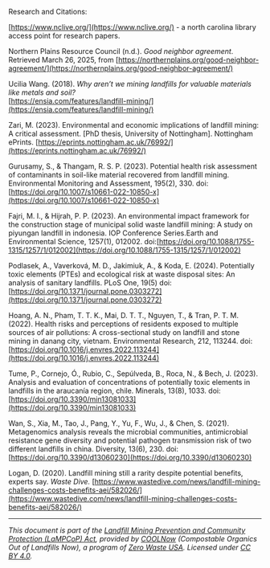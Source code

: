 Research and Citations:

[https://www.nclive.org/](https://www.nclive.org/) \- a north carolina library access point for research papers.

Northern Plains Resource Council (n.d.). *Good neighbor agreement*. Retrieved March 26, 2025, from [https://northernplains.org/good-neighbor-agreement/](https://northernplains.org/good-neighbor-agreement/)

Ucilia Wang. (2018). *Why aren’t we mining landfills for valuable materials like metals and soil?*  
[https://ensia.com/features/landfill-mining/](https://ensia.com/features/landfill-mining/)

Zari, M. (2023). Environmental and economic implications of landfill mining: A critical assessment. \[PhD thesis, University of Nottingham\]. Nottingham ePrints. [https://eprints.nottingham.ac.uk/76992/](https://eprints.nottingham.ac.uk/76992/) 

Gurusamy, S., & Thangam, R. S. P. (2023). Potential health risk assessment of contaminants in soil-like material recovered from landfill mining. Environmental Monitoring and Assessment, 195(2), 330\. doi:[https://doi.org/10.1007/s10661-022-10850-x](https://doi.org/10.1007/s10661-022-10850-x)

Fajri, M. I., & Hijrah, P. P. (2023). An environmental impact framework for the construction stage of municipal solid waste landfill mining: A study on piyungan landfill in indonesia. IOP Conference Series.Earth and Environmental Science, 1257(1), 012002\. doi:[https://doi.org/10.1088/1755-1315/1257/1/012002](https://doi.org/10.1088/1755-1315/1257/1/012002)

Podlasek, A., Vaverková, M. D., Jakimiuk, A., & Koda, E. (2024). Potentially toxic elements (PTEs) and ecological risk at waste disposal sites: An analysis of sanitary landfills. PLoS One, 19(5) doi:[https://doi.org/10.1371/journal.pone.0303272](https://doi.org/10.1371/journal.pone.0303272)

Hoang, A. N., Pham, T. T. K., Mai, D. T. T., Nguyen, T., & Tran, P. T. M. (2022). Health risks and perceptions of residents exposed to multiple sources of air pollutions: A cross-sectional study on landfill and stone mining in danang city, vietnam. Environmental Research, 212, 113244\. doi:[https://doi.org/10.1016/j.envres.2022.113244](https://doi.org/10.1016/j.envres.2022.113244)

Tume, P., Cornejo, Ó., Rubio, C., Sepúlveda, B., Roca, N., & Bech, J. (2023). Analysis and evaluation of concentrations of potentially toxic elements in landfills in the araucanía region, chile. Minerals, 13(8), 1033\. doi:[https://doi.org/10.3390/min13081033](https://doi.org/10.3390/min13081033) 

Wan, S., Xia, M., Tao, J., Pang, Y., Yu, F., Wu, J., & Chen, S. (2021). Metagenomics analysis reveals the microbial communities, antimicrobial resistance gene diversity and potential pathogen transmission risk of two different landfills in china. Diversity, 13(6), 230\. doi:[https://doi.org/10.3390/d13060230](https://doi.org/10.3390/d13060230)

Logan, D. (2020). Landfill mining still a rarity despite potential benefits, experts say. *Waste Dive.* [https://www.wastedive.com/news/landfill-mining-challenges-costs-benefits-aei/582026/](https://www.wastedive.com/news/landfill-mining-challenges-costs-benefits-aei/582026/)


---

*This document is part of the [Landfill Mining Prevention and Community Protection (LaMPCoP) Act](https://github.com/kcoolnow/LaMPCoP_Act), provided by [COOLNow](https://coolnow.org) (Compostable Organics Out of Landfills Now), a program of [Zero Waste USA](https://zerowasteusa.org). Licensed under [CC BY 4.0](http://creativecommons.org/licenses/by/4.0/).*
